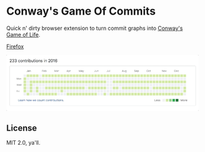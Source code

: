 # Conway's Game Of Commits

Quick n' dirty browser extension to turn commit graphs into [Conway's Game of Life](https://en.wikipedia.org/wiki/Conway%27s_Game_of_Life).

[Firefox](https://addons.mozilla.org/en-US/firefox/addon/conway-s-game-of-commits/)

![Example](https://raw.githubusercontent.com/danwilkerson/conways-game-of-commits/master/example.gif)

## License

MIT 2.0, ya'll.
